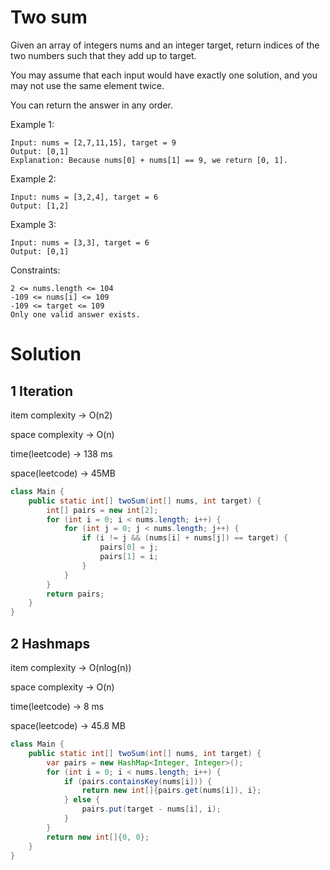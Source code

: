 # Two sum

Given an array of integers nums and an integer target, return indices of the two numbers such that they add up to target.

You may assume that each input would have exactly one solution, and you may not use the same element twice.

You can return the answer in any order.

Example 1:
```
Input: nums = [2,7,11,15], target = 9
Output: [0,1]
Explanation: Because nums[0] + nums[1] == 9, we return [0, 1].
```

Example 2:
```
Input: nums = [3,2,4], target = 6
Output: [1,2]
```

Example 3:
```
Input: nums = [3,3], target = 6
Output: [0,1]
```

Constraints:

```
2 <= nums.length <= 104
-109 <= nums[i] <= 109
-109 <= target <= 109
Only one valid answer exists.
```

# Solution
## 1 Iteration
item complexity -> O(n2)

space complexity -> O(n)

time(leetcode) -> 138 ms

space(leetcode) -> 45MB

```java
class Main {
    public static int[] twoSum(int[] nums, int target) {
        int[] pairs = new int[2];
        for (int i = 0; i < nums.length; i++) {
            for (int j = 0; j < nums.length; j++) {
                if (i != j && (nums[i] + nums[j]) == target) {
                    pairs[0] = j;
                    pairs[1] = i;
                }
            }
        }
        return pairs;
    }
}
```

## 2 Hashmaps
item complexity -> O(nlog(n))

space complexity -> O(n)

time(leetcode) -> 8 ms

space(leetcode) -> 45.8 MB

```java
class Main {
    public static int[] twoSum(int[] nums, int target) {
        var pairs = new HashMap<Integer, Integer>();
        for (int i = 0; i < nums.length; i++) {
            if (pairs.containsKey(nums[i])) {
                return new int[]{pairs.get(nums[i]), i};
            } else {
                pairs.put(target - nums[i], i);
            }
        }
        return new int[]{0, 0};
    }
}
```